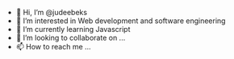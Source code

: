- 👋 Hi, I’m @judeebeks
- 👀 I’m interested in Web development and software engineering
- 🌱 I’m currently learning Javascript
- 💞️ I’m looking to collaborate on ...
- 📫 How to reach me ...

<!---
judeebeks/judeebeks is a ✨ special ✨ repository because its `README.md` (this file) appears on your GitHub profile.
You can click the Preview link to take a look at your changes.
--->
